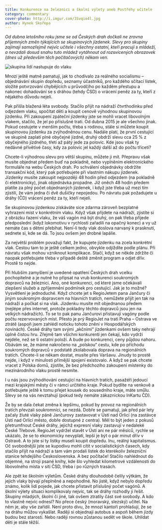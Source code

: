 ```yaml
---
title: Konkurence na železnici a školní výlety aneb Postřehy učitele
category: commentary
cover-photo: http://i.imgur.com/3Svqio4l.jpg
author: Hynek Skořepa
---
```


*Od dubna letošního roku jsme se od Českých drah dočkali ne zrovna příjemných změn týkajících se skupinových jízdenek. Slevy pro skupiny zajímají samozřejmě nejvíc učitele i všechny ostatní, kteří pracují s mládeží, a nevzdali dosud snahu tuto mládež vytáhnout od rozsvícených obrazovek (dnes už především těch počítačových) někam ven.*

<img src="http://i.imgur.com/3Svqio4.jpg" alt="skupina lidí nastupuje do vlaku" class="img-responsive">

Mnozí ještě matně pamatují, jak to chodívalo za reálného socialismu – objednávání skupin dopředu, seznamy účastníků, pro každého sčítací lístek, složité potvrzování chybějících u průvodčího po každém přestupu a nakonec dohadování se s dráhou (tehdy ČSD) o vrácení peněz za ty, kteří z nějakého důvodu nejeli.

Pak přišla blažená léta svobody. Stačilo přijít na nádraží čtvrthodinku před odjezdem vlaku, spočítat děti a koupit cenově výhodnou skupinovou jízdenku. Při zakoupení zpáteční jízdenky jste se mohli vracet libovolným vlakem, stačilo, že jel po příslušné trati. Od dubna 2015 je ale všechno jinak. Pokud cestujete v menším počtu, třeba s rodinou, stále si můžete koupit skupinovou jízdenku za zvýhodněnou cenu. Nadále platí, že první cestující ve skupině zaplatí plné obyčejné jízdné, druhý obdrží slevu cca 25 % z obyčejného jízdného, třetí až pátý jede za polovic. Kde jsou však ty nedávné přívětivé časy, kdy za polovic jel každý další až do počtu třiceti?

Chcete-li výhodnou slevu pro větší skupinu, můžete ji mít. Přepravu však musíte objednat předem buď na pokladně, nebo vyplněním elektronického formuláře na webu Českých drah. Po schválení objednávky obdržíte transakční kód, který pak potřebujete při vlastním nákupu jízdenek.  Jízdenky musíte zakoupit nejpozději 48 hodin před odjezdem (na pokladně či elektronicky), jinak objednávka propadne. Již oněch 48 hodin předem platíte za plný počet objednaných jízdenek, i když jste třeba už mezi tím zjistili, že vám jedna či dvě dušičky nepojedou. Po návratu pak požadujete u dráhy (ČD) vrácení peněz za ty, kteří nejeli.

Se skupinovou jízdenkou získáváte sice zdarma zároveň bezplatné vyhrazení míst v konkrétním vlaku. Když však přijdete na nádraží, zjistíte si z obrázku řazení vlaku, že váš vagón má být druhý, on pak třeba přijede předposlední (když lokomotivu v rychlosti zařadili na opačný konec) a vy už nemáte čas s dětmi přebíhat. Není-li tedy vlak doslova narvaný k prasknutí, sednete si, kde se dá. To jsou ovšem jen drobné lapálie.

Za největší problém považuji fakt, že kupujete jízdenku na zcela konkrétní vlak. Cestou tam to je ještě celkem jedno, obvykle odjíždíte podle plánu. Při návratu však mohou vzniknout komplikace. Stačí, když se někde zdržíte či naopak potřebujete třeba v případě deště změnit program a odjet dřív. Prostě to nejde.

Při hlubším zamyšlení je uvedené opatření Českých drah vcelku pochopitelné a je nutné ho připsat na vrub konkurenci soukromých dopravců na železnici. Ano, oné konkurenci, od které jsme očekávali zlepšení služeb a zpříjemnění podmínek pro cestující. Jak je to možné? Vysvětlení je jednoduché. Když chcete jet s RegioJetem pana Jančury či jiným soukromým dopravcem na hlavních tratích, nemůžete přijít jen tak na nádraží a počkat si na vlak. Jízdenku musíte mít objednanou předem (nejlépe přes internet, protože pokladny těchto dopravců jsou jen na velkých nádražích). To se to pak panu Jančurovi přistavují vagóny podle počtu rezervovaných míst. Přesto je prý RegioJet na trati Praha – Ostrava ve ztrátě (aspoň jsem zahlédl noticku tohoto znění v Hospodářských novinách). České dráhy tam svými „akčními“ jízdenkami ovšem taky nehrají úplně čistou hru. Zřejmě tam všichni konkurenti jen čekají, kdo vydrží nejdéle, než se ti ostatní položí. A bude po konkurenci, ceny půjdou nahoru. Obávám se, že máme nakročeno na „polskou“ cestu, kde po příchodu soukromých dopravců v podstatě zkolabovala doprava na regionálních tratích. Chcete-li se někam dostat, musíte přes Varšavu. Jinudy to prostě nejde, i když v minulosti přímější spojení existovalo. A když se pak chcete vracet z Polska domů, zjistíte, že bez předchozího zakoupení místenky do mezinárodního vlaku prostě nesmíte.

I u nás jsou zvýhodňováni cestující na hlavních tratích, pasažéři jedoucí mezi krajskými městy či v rámci určitého kraje. Pokud bydlíte na venkově a potřebujete ještě k tomu přejet kousek do sousedního kraje, máte smůlu. Slevy se na vás nevztahují (pokud tedy nemáte zákaznickou InKartu ČD).

Že by se dala čekat změna k lepšímu, pokud by provoz na regionálních tratích převzali soukromníci, se nezdá. Dobře se pamatuji, jak před pár lety začaly žluté vlaky páně Jančurovy zastavovat v Ústí nad Orlicí (na zastávce Ústí nad Orlicí město, dobře dostupné z centra). Měl to být jeden z pokusů přetrumfnout České dráhy, jejichž expresní vlaky zastavují v nedaleké České Třebové. RegioJet vydržel stavět v Ústí ani ne pár měsíců, rychle se ukázalo, že se to ekonomicky nevyplatí, lepší je být o pár minut dřív v Ostravě. A to jste si ty lístky museli koupit dopředu. Inu, reálný kapitalismus. Oč svobodnější jste se kupodivu mohli cítit v socialistických časech, kdy stačilo přijít na nádraží a tam vám prodali lístek do kterékoliv železniční stanice tehdejšího Československa. A bez počítače! Stačilo nahlédnout do objemné, na stroji psané knihy, kde šlo vyhledat kilometrové vzdálenosti do libovolného místa v síti ČSD, třeba i po různých trasách.

Ale zpět ke školním výletům. České dráhy dlouhodobě čelily výtkám, že jejich vlaky bývají přeplněné a nepohodlné. No jistě, když nebylo dopředu známo, kolik lidí pojede, jak chcete přistavit příslušný počet vagónů. A školní výlety situaci komplikovaly nejvíc, tak se dráhy rozhodly ji řešit. Skupiny mladých, školní či jiné, tak ovšem ztratily část své svobody.
A kdo to vlastně nejvíc odnesl? No přece český (moravský, slezský) učitel. Na něm je, aby vše zařídil. Není proto divu, že mnozí kantoři prohlašují, že se na dráhu můžou vykašlat. Raději si objednají autobus a aspoň během jízdy budou bez starostí. Nebo raději rovnou zůstanou sedět ve škole. Uhlídat děti je stále těžší.
